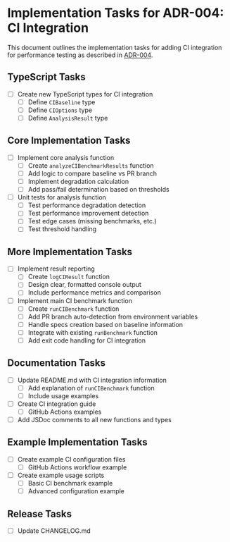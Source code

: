 # Implementation Tasks for ADR-004: CI Integration

This document outlines the implementation tasks for adding CI integration for performance testing as described in [ADR-004](./adr-004-ci-integration.en.md).


## TypeScript Tasks

- [ ] Create new TypeScript types for CI integration
  - [ ] Define `CIBaseline` type
  - [ ] Define `CIOptions` type
  - [ ] Define `AnalysisResult` type

## Core Implementation Tasks

- [ ] Implement core analysis function
  - [ ] Create `analyzeCIBenchmarkResults` function
  - [ ] Add logic to compare baseline vs PR branch
  - [ ] Implement degradation calculation
  - [ ] Add pass/fail determination based on thresholds

- [ ] Unit tests for analysis function
  - [ ] Test performance degradation detection
  - [ ] Test performance improvement detection
  - [ ] Test edge cases (missing benchmarks, etc.)
  - [ ] Test threshold handling

## More Implementation Tasks

- [ ] Implement result reporting
  - [ ] Create `logCIResult` function
  - [ ] Design clear, formatted console output
  - [ ] Include performance metrics and comparison

- [ ] Implement main CI benchmark function
  - [ ] Create `runCIBenchmark` function
  - [ ] Add PR branch auto-detection from environment variables
  - [ ] Handle specs creation based on baseline information
  - [ ] Integrate with existing `runBenchmark` function
  - [ ] Add exit code handling for CI integration

## Documentation Tasks

- [ ] Update README.md with CI integration information
  - [ ] Add explanation of `runCIBenchmark` function
  - [ ] Include usage examples

- [ ] Create CI integration guide
  - [ ] GitHub Actions examples

- [ ] Add JSDoc comments to all new functions and types

## Example Implementation Tasks

- [ ] Create example CI configuration files
  - [ ] GitHub Actions workflow example

- [ ] Create example usage scripts
  - [ ] Basic CI benchmark example
  - [ ] Advanced configuration example

## Release Tasks

- [ ] Update CHANGELOG.md
